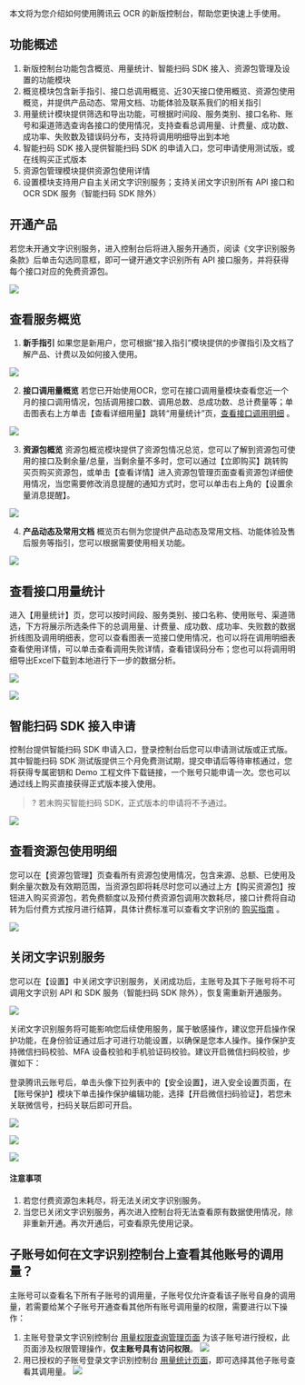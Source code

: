 本文将为您介绍如何使用腾讯云 OCR 的新版控制台，帮助您更快速上手使用。

## 功能概述
1. 新版控制台功能包含概览、用量统计、智能扫码 SDK 接入、资源包管理及设置的功能模块
2. 概览模块包含新手指引、接口总调用概览、近30天接口使用概览、资源包使用概览，并提供产品动态、常用文档、功能体验及联系我们的相关指引
3. 用量统计模块提供筛选和导出功能，可根据时间段、服务类别、接口名称、账号和渠道筛选查询各接口的使用情况，支持查看总调用量、计费量、成功数、成功率、失败数及错误码分布，支持将调用明细导出到本地
4. 智能扫码 SDK 接入提供智能扫码 SDK 的申请入口，您可申请使用测试版，或在线购买正式版本
5. 资源包管理模块提供资源包使用详情
6. 设置模块支持用户自主关闭文字识别服务；支持关闭文字识别所有 API 接口和 OCR SDK 服务（智能扫码 SDK 除外）



## 开通产品
若您未开通文字识别服务，进入控制台后将进入服务开通页，阅读《文字识别服务条款》后单击勾选同意框，即可一键开通文字识别所有 API 接口服务，并将获得每个接口对应的免费资源包。

![](https://main.qcloudimg.com/raw/ff79f8524c135a0c91044152a05e0401.png)

## 查看服务概览
1. **新手指引**
如果您是新用户，您可根据“接入指引”模块提供的步骤指引及文档了解产品、计费以及如何接入使用。

![](https://main.qcloudimg.com/raw/601c20dcec467b8df1609b5f5587bc50.png)

2. **接口调用量概览**
若您已开始使用OCR，您可在接口调用量模块查看您近一个月的接口调用情况，包括调用接口数、调用总数、总成功数、总计费量等；单击图表右上方单击【查看详细用量】跳转“用量统计”页，[查看接口调用明细](#查看接口调用明细) 。

![](https://main.qcloudimg.com/raw/a38ce699bfbada95aa579a79954b18fa.png)

3. **资源包概览**
资源包概览模块提供了资源包情况总览，您可以了解到资源包可使用的接口及剩余量/总量，当剩余量不多时，您可以通过【立即购买】跳转购买页购买资源包，或单击【查看详情】进入资源包管理页面查看资源包详细使用情况，当您需要修改消息提醒的通知方式时，您可以单击右上角的【设置余量消息提醒】。

![](https://main.qcloudimg.com/raw/5c60d244046ad99a4f02c1c7e44c4a78.png)

4. **产品动态及常用文档**
概览页右侧为您提供产品动态及常用文档、功能体验及售后服务等指引，您可以根据需要使用相关功能。

![](https://main.qcloudimg.com/raw/16f60a9574ef9093e4f3a677207c6f5d.png)

<span id="查看接口调用明细"></span>
## 查看接口用量统计

进入【用量统计】页，您可以按时间段、服务类别、接口名称、使用账号、渠道筛选，下方将展示所选条件下的总调用量、计费量、成功数、成功率、失败数的数据折线图及调用明细表，您可以查看图表一览接口使用情况，也可以将在调用明细表查看使用详情，可以单击查看调用失败详情，查看错误码分布；您也可以将调用明细导出Excel下载到本地进行下一步的数据分析。

![](https://main.qcloudimg.com/raw/68569c6f624a8b6fe9fc549ee55f6c0b.png)

![](https://main.qcloudimg.com/raw/a403caf69fdded4e9d8d8d432da361f8.png)

## 智能扫码 SDK 接入申请
控制台提供智能扫码 SDK 申请入口，登录控制台后您可以申请测试版或正式版。其中智能扫码 SDK 测试版提供三个月免费测试期，提交申请后等待审核通过，您将获得专属密钥和 Demo 工程文件下载链接，一个账号只能申请一次。您也可以通过线上购买直接获得正式版本接入使用。

>? 若未购买智能扫码 SDK，正式版本的申请将不予通过。

![](https://main.qcloudimg.com/raw/99de02c9dfc463a1b1256ad8e9a2ec06.png)

## 查看资源包使用明细

您可以在【资源包管理】页查看所有资源包使用情况，包含来源、总额、已使用及剩余量次数及有效期范围，当资源包即将耗尽时您可以通过上方【购买资源包】按钮进入购买资源包，若免费额度以及预付费资源包调用次数耗尽，接口计费将自动转为后付费方式按月进行结算，具体计费标准可以查看文字识别的 [购买指南](https://buy.cloud.tencent.com/iai_ocr) 。

![](https://main.qcloudimg.com/raw/040bde5514a907d5b3cec88abc677802.png)

## 关闭文字识别服务
您可以在【设置】中关闭文字识别服务，关闭成功后，主账号及其下子账号将不可调用文字识别 API 和 SDK 服务（智能扫码 SDK 除外），恢复需重新开通服务。

![](https://main.qcloudimg.com/raw/98aeed878e79d698d70f29f5b69c3485.png)

关闭文字识别服务将可能影响您后续使用服务，属于敏感操作，建议您开启操作保护功能，在身份验证通过后才可进行功能设置，以确保是您本人操作。操作保护支持微信扫码校验、MFA 设备校验和手机验证码校验。建议开启微信扫码校验，步骤如下：

登录腾讯云账号后，单击头像下拉列表中的【安全设置】，进入安全设置页面，在【账号保护】模块下单击操作保护编辑功能，选择【开启微信扫码验证】，若您未关联微信号，扫码关联后即可开启。

![](https://main.qcloudimg.com/raw/2679a0941dcfc879b4a301d43d2d26cb.png)

![](https://main.qcloudimg.com/raw/d668bbc3b485d37983dc57d7d37d9c9b.png)

![](https://main.qcloudimg.com/raw/14c07c0731d87bc32846450f3df507d8.png)


#### 注意事项

1. 若您付费资源包未耗尽，将无法关闭文字识别服务。
2. 当您已关闭文字识别服务，再次进入控制台将无法查看原有数据使用情况，除非重新开通。再次开通后，可查看原先使用记录。




## 子账号如何在文字识别控制台上查看其他账号的调用量？
主账号可以查看名下所有子账号的调用量，子账号仅允许查看该子账号自身的调用量，若需要给某个子账号开通查看其他所有账号调用量的权限，需要进行以下操作：
1. 主账号登录文字识别控制台 [用量权限查询管理页面](https://console.cloud.tencent.com/ocr/permission) 为该子账号进行授权，此页面涉及权限管理操作，**仅主账号具有访问权限**。
![](https://qcloudimg.tencent-cloud.cn/raw/81854858a11d907acf13c6c09de02a57.png)
2. 用已授权的子账号登录文字识别控制台 [用量统计页面](https://console.cloud.tencent.com/ocr/stats)，即可选择其他子账号查看其调用量。
![](https://qcloudimg.tencent-cloud.cn/raw/84ead77c5018469304b59d7c59e3dd9c.png)









